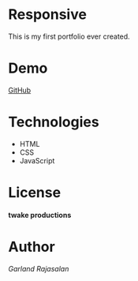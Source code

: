 # Responsive

This is my first portfolio ever created.

# Demo

[GitHub](https://github.com/Rajasalan/Responsive)

# Technologies

- HTML
- CSS
- JavaScript

# License

#### twake productions

# Author

_Garland Rajasalan_
